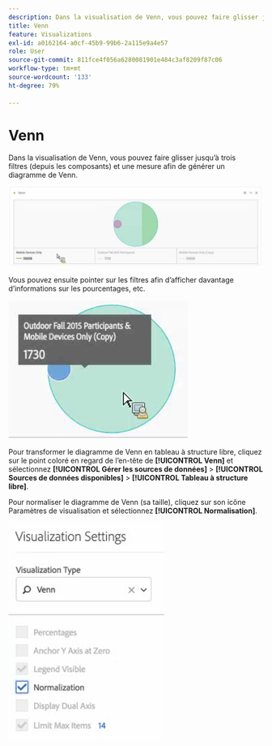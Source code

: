 ```yaml
---
description: Dans la visualisation de Venn, vous pouvez faire glisser jusqu’à trois filtres (depuis les composants) et une mesure afin de générer un diagramme de Venn.
title: Venn
feature: Visualizations
exl-id: a0162164-a0cf-45b9-99b6-2a115e9a4e57
role: User
source-git-commit: 811fce4f056a6280081901e484c3af8209f87c06
workflow-type: tm+mt
source-wordcount: '133'
ht-degree: 79%

---
```


# Venn

Dans la visualisation de Venn, vous pouvez faire glisser jusqu’à trois filtres (depuis les composants) et une mesure afin de générer un diagramme de Venn.

![Visualisation de Venn qui comprend trois filtres.](assets/venn.png)

Vous pouvez ensuite pointer sur les filtres afin d’afficher davantage d’informations sur les pourcentages, etc.

![Visualisation de Venn avec des informations plus détaillées sur le filtre pour les participants de l’automne 2015 à l’extérieur.](assets/venn_hover.png)

Pour transformer le diagramme de Venn en tableau à structure libre, cliquez sur le point coloré en regard de l’en-tête de **[!UICONTROL Venn]** et sélectionnez **[!UICONTROL Gérer les sources de données]** > **[!UICONTROL Sources de données disponibles]** > **[!UICONTROL Tableau à structure libre]**.

Pour normaliser le diagramme de Venn (sa taille), cliquez sur son icône Paramètres de visualisation et sélectionnez **[!UICONTROL Normalisation]**.

![Option Paramètres de visualisation pour le type de visualisation : diagramme de Venn.](assets/normalization.png)

